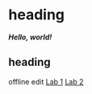 # heading
***Hello, world!***
## heading
offline edit
[Lab 1](lab-report-1-week-2.html)
[Lab 2](lab.report-2-week-4.html)
